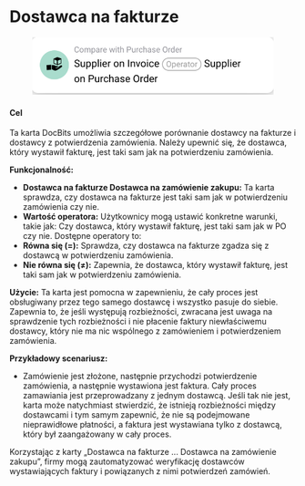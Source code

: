 # Dostawca na fakturze

<figure><img src="../../../.gitbook/assets/image (1).png" alt=""><figcaption></figcaption></figure>

#### **Cel**

Ta karta DocBits umożliwia szczegółowe porównanie dostawcy na fakturze i dostawcy z potwierdzenia zamówienia. Należy upewnić się, że dostawca, który wystawił fakturę, jest taki sam jak na potwierdzeniu zamówienia.

**Funkcjonalność:**

* **Dostawca na fakturze Dostawca na zamówienie zakupu:** Ta karta sprawdza, czy dostawca na fakturze jest taki sam jak w potwierdzeniu zamówienia czy nie.
* **Wartość operatora:** Użytkownicy mogą ustawić konkretne warunki, takie jak: Czy dostawca, który wystawił fakturę, jest taki sam jak w PO czy nie. Dostępne operatory to:
* **Równa się (=):** Sprawdza, czy dostawca na fakturze zgadza się z dostawcą w potwierdzeniu zamówienia.
* **Nie równa się (≠):** Zapewnia, że dostawca, który wystawił fakturę, jest taki sam jak w potwierdzeniu zamówienia.

**Użycie:** Ta karta jest pomocna w zapewnieniu, że cały proces jest obsługiwany przez tego samego dostawcę i wszystko pasuje do siebie. Zapewnia to, że jeśli występują rozbieżności, zwracana jest uwaga na sprawdzenie tych rozbieżności i nie płacenie faktury niewłaściwemu dostawcy, który nie ma nic wspólnego z zamówieniem i potwierdzeniem zamówienia.

**Przykładowy scenariusz:**

* Zamówienie jest złożone, następnie przychodzi potwierdzenie zamówienia, a następnie wystawiona jest faktura. Cały proces zamawiania jest przeprowadzany z jednym dostawcą. Jeśli tak nie jest, karta może natychmiast stwierdzić, że istnieją rozbieżności między dostawcami i tym samym zapewnić, że nie są podejmowane nieprawidłowe płatności, a faktura jest wystawiana tylko z dostawcą, który był zaangażowany w cały proces.

Korzystając z karty „Dostawca na fakturze ... Dostawca na zamówienie zakupu”, firmy mogą zautomatyzować weryfikację dostawców wystawiających faktury i powiązanych z nimi potwierdzeń zamówień.
